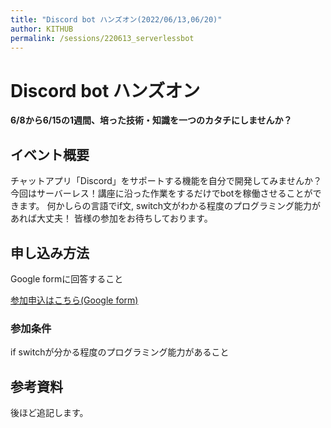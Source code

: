 ```yaml
---
title: "Discord bot ハンズオン(2022/06/13,06/20)"
author: KITHUB
permalink: /sessions/220613_serverlessbot
---
```

# Discord bot ハンズオン

**6/8から6/15の1週間、培った技術・知識を一つのカタチにしませんか？**

## イベント概要

チャットアプリ「Discord」をサポートする機能を自分で開発してみませんか？
今回はサーバーレス！講座に沿った作業をするだけでbotを稼働させることができます。
何かしらの言語でif文, switch文がわかる程度のプログラミング能力があれば大丈夫！
皆様の参加をお待ちしております。

## 申し込み方法

Google formに回答すること

[参加申込はこちら(Google form)](https://forms.gle/UGDLdKGEfbeDgKKK7)

### 参加条件

if switchが分かる程度のプログラミング能力があること


## 参考資料

後ほど追記します。
